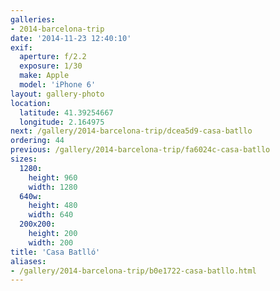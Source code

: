 ```yaml
---
galleries:
- 2014-barcelona-trip
date: '2014-11-23 12:40:10'
exif:
  aperture: f/2.2
  exposure: 1/30
  make: Apple
  model: 'iPhone 6'
layout: gallery-photo
location:
  latitude: 41.39254667
  longitude: 2.164975
next: /gallery/2014-barcelona-trip/dcea5d9-casa-batllo
ordering: 44
previous: /gallery/2014-barcelona-trip/fa6024c-casa-batllo
sizes:
  1280:
    height: 960
    width: 1280
  640w:
    height: 480
    width: 640
  200x200:
    height: 200
    width: 200
title: 'Casa Batlló'
aliases:
- /gallery/2014-barcelona-trip/b0e1722-casa-batllo.html
---
```

